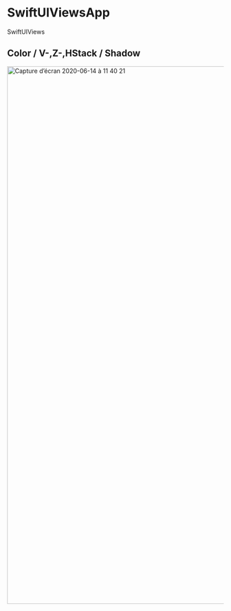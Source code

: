 # SwiftUIViewsApp
SwiftUIViews 
## Color / V-,Z-,HStack / Shadow
<img width="1250" alt="Capture d’écran 2020-06-14 à 11 40 21" src="https://user-images.githubusercontent.com/64682028/84590128-2164ad80-ae34-11ea-9e14-321a2ded55dc.png">
